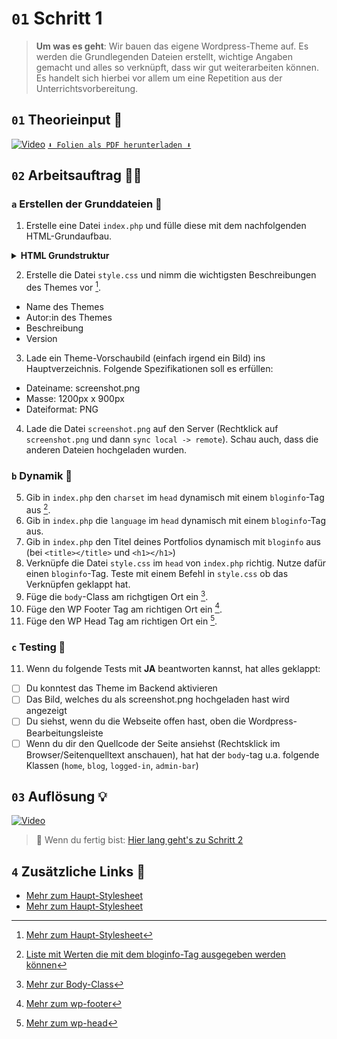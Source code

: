 # `01` Schritt 1
> **Um was es geht**: 
> Wir bauen das eigene Wordpress-Theme auf. 
> Es werden die Grundlegenden Dateien erstellt, wichtige Angaben gemacht und alles so verknüpft, dass wir gut weiterarbeiten können. 
> Es handelt sich hierbei vor allem um eine Repetition aus der Unterrichtsvorbereitung.

## `01` Theorieinput 🧠
[![Video](https://i3.ytimg.com/vi/z1XVoRSLTjw/maxresdefault.jpg)](https://www.youtube.com/watch?v=z1XVoRSLTjw)
[`⬇️ Folien als PDF herunterladen ⬇️`](https://www.emojicopy.com/)

## `02` Arbeitsauftrag 🧑‍💻
### `a` Erstellen der Grunddateien 📃
1. Erstelle eine Datei `index.php` und fülle diese mit dem nachfolgenden HTML-Grundaufbau.
<details>
<summary><strong>HTML Grundstruktur</strong></summary>

```html
<html></html>
```
</details>

2. Erstelle die Datei `style.css` und  nimm die wichtigsten Beschreibungen des Themes vor [^1].
- Name des Themes
- Autor:in des Themes
- Beschreibung
- Version
3. Lade ein Theme-Vorschaubild (einfach irgend ein Bild) ins Hauptverzeichnis. Folgende Spezifikationen soll es erfüllen: 
- Dateiname: screenshot.png
- Masse: 1200px x 900px
- Dateiformat: PNG
4. Lade die Datei `screenshot.png` auf den Server (Rechtklick auf `screenshot.png` und dann `sync local -> remote`). Schau auch, dass die anderen Dateien hochgeladen wurden.

### `b` Dynamik 👯
5. Gib in `index.php` den `charset` im `head` dynamisch mit einem `bloginfo`-Tag aus [^2]. 
6. Gib in `index.php` die `language` im `head` dynamisch mit einem `bloginfo`-Tag aus. 
7. Gib in `index.php` den Titel deines Portfolios dynamisch mit `bloginfo` aus (bei `<title></title>` und `<h1></h1>`)
8. Verknüpfe die Datei `style.css` im `head` von `index.php` richtig. Nutze dafür einen `bloginfo`-Tag. Teste mit einem Befehl in `style.css` ob das Verknüpfen geklappt hat.
9. Füge die `body`-Class am richgtigen Ort ein [^3].
10. Füge den WP Footer Tag  am richtigen Ort ein [^4].
11. Füge den WP Head Tag am richtigen Ort ein [^5].

### `c` Testing 🚦
11. Wenn du folgende Tests mit **JA** beantworten kannst, hat alles geklappt:
- [ ] Du konntest das Theme im Backend aktivieren
- [ ] Das Bild, welches du als screenshot.png hochgeladen hast wird angezeigt
- [ ] Du siehst, wenn du die Webseite offen hast, oben die Wordpress- Bearbeitungsleiste
- [ ] Wenn du dir den Quellcode der Seite ansiehst (Rechtsklick im Browser/Seitenquelltext anschauen), hat hat der `body`-tag u.a. folgende Klassen (`home`, `blog`, `logged-in`, `admin-bar`)

[^1]: [Mehr zum Haupt-Stylesheet](https://developer.wordpress.org/themes/basics/main-stylesheet-style-%20css/#example)
[^2]: [Liste mit Werten die mit dem bloginfo-Tag ausgegeben werden können](https://developer.wordpress.org/reference/functions/bloginfo/#possible-values-for-show)
[^3]: [Mehr zur Body-Class](https://developer.wordpress.org/reference/functions/body_class/)
[^4]: [Mehr zum wp-footer](https://developer.wordpress.org/reference/functions/wp_footer/#user-%20contributed-notes)
[^5]: [Mehr zum wp-head](https://developer.wordpress.org/reference/functions/wp_head/#user-%20contributed-notes)

## `03` Auflösung 💡
[![Video](https://i3.ytimg.com/vi/z1XVoRSLTjw/maxresdefault.jpg)](https://www.youtube.com/watch?v=z1XVoRSLTjw)

>  🔗 Wenn du fertig bist:
>  [Hier lang geht's zu Schritt 2](/02_schritt02)

## `4` Zusätzliche Links 🔗
- [Mehr zum Haupt-Stylesheet](https://developer.wordpress.org/themes/basics/main-stylesheet-style-%20css/#example)
- [Mehr zum Haupt-Stylesheet](https://developer.wordpress.org/themes/basics/main-stylesheet-style-%20css/#example)

